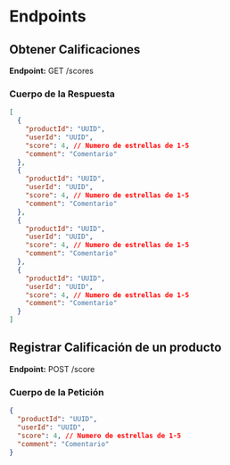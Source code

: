 # Endpoints

## Obtener Calificaciones

**Endpoint:** GET /scores

### Cuerpo de la Respuesta

```json
[
  {
    "productId": "UUID",
    "userId": "UUID",
    "score": 4, // Numero de estrellas de 1-5
    "comment": "Comentario"
  },
  {
    "productId": "UUID",
    "userId": "UUID",
    "score": 4, // Numero de estrellas de 1-5
    "comment": "Comentario"
  },
  {
    "productId": "UUID",
    "userId": "UUID",
    "score": 4, // Numero de estrellas de 1-5
    "comment": "Comentario"
  },
  {
    "productId": "UUID",
    "userId": "UUID",
    "score": 4, // Numero de estrellas de 1-5
    "comment": "Comentario"
  }
]
```

## Registrar Calificación de un producto

**Endpoint:** POST /score

### Cuerpo de la Petición

```json
{
  "productId": "UUID",
  "userId": "UUID",
  "score": 4, // Numero de estrellas de 1-5
  "comment": "Comentario"
}
```
